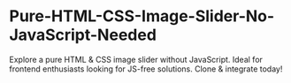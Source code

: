 # Pure-HTML-CSS-Image-Slider-No-JavaScript-Needed
Explore a pure HTML &amp; CSS image slider without JavaScript. Ideal for frontend enthusiasts looking for JS-free solutions. Clone &amp; integrate today!

